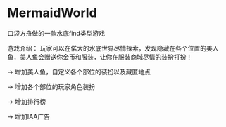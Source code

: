 # MermaidWorld
口袋方舟做的一款水底find类型游戏

游戏介绍：
玩家可以在偌大的水底世界尽情探索，发现隐藏在各个位置的美人鱼，美人鱼会赠送你金币和服装，让你在服装商城尽情的装扮打扮！

-> 增加美人鱼，自定义各个部位的装扮以及藏匿地点

-> 增加各个部位的玩家角色装扮

-> 增加排行榜

-> 增加IAA广告
